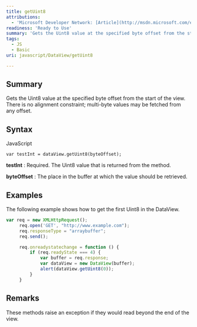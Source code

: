 ```yaml
---
title: getUint8
attributions:
  - 'Microsoft Developer Network: [Article](http://msdn.microsoft.com/en-us/library/ie/br212473(v=vs.94).aspx)'
readiness: 'Ready to Use'
summary: 'Gets the Uint8 value at the specified byte offset from the start of the view. There is no alignment constraint; multi-byte values may be fetched from any offset.'
tags:
  - JS
  - Basic
uri: javascript/DataView/getUint8

---
```

## Summary

Gets the Uint8 value at the specified byte offset from the start of the view. There is no alignment constraint; multi-byte values may be fetched from any offset.

## Syntax

<span class="language">JavaScript</span>

    var testInt = dataView.getUint8(byteOffset);

**testInt**
:   Required. The Uint8 value that is returned from the method.

**byteOffset**
:   The place in the buffer at which the value should be retrieved.

## Examples

The following example shows how to get the first Uint8 in the DataView.

``` js
var req = new XMLHttpRequest();
     req.open('GET', "http://www.example.com");
     req.responseType = "arraybuffer";
     req.send();

     req.onreadystatechange = function () {
         if (req.readyState === 4) {
             var buffer = req.response;
             var dataView = new DataView(buffer);
             alert(dataView.getUint8(0));
         }
     }
```

## Remarks

These methods raise an exception if they would read beyond the end of the view.

